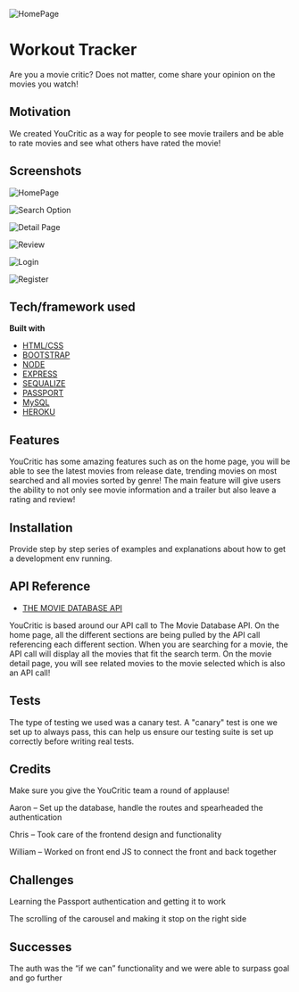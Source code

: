 ![HomePage](public/images/header-800.jpg)
# Workout Tracker

Are you a movie critic?
Does not matter, come share your opinion on the movies you watch!

## Motivation

We created YouCritic as a way for people to see movie trailers and be able to rate movies and see what others have rated the movie! 
 
## Screenshots

![HomePage](public/images/homepageGif.gif)

![Search Option](public/images/searchpage.gif)

![Detail Page](public/images/detailsGif.gif)

![Review](public/images/review.png)

![Login](public/images/login.png)

![Register](public/images/register.png)

## Tech/framework used

<b>Built with</b>
- [HTML/CSS](https://electron.atom.io)
- [BOOTSTRAP](https://getbootstrap.com/)
- [NODE](https://nodejs.org/en/)
- [EXPRESS](https://expressjs.com/)
- [SEQUALIZE](https://www.npmjs.com/package/sequelize)
- [PASSPORT](http://www.passportjs.org/)
- [MySQL](https://www.mysql.com/)
- [HEROKU](https://www.heroku.com/)

## Features

YouCritic has some amazing features such as on the home page, you will be able to see the latest movies from release date, trending movies on most searched and all movies sorted by genre! The main feature will give users the ability to not only see movie information and a trailer but also leave a rating and review! 

## Installation
Provide step by step series of examples and explanations about how to get a development env running.

## API Reference

- [THE MOVIE DATABASE API](https://developers.themoviedb.org/3/getting-started/introduction)

YouCritic is based around our API call to The Movie Database API. On the home page, all the different sections are being pulled by the API call referencing each different section. When you are searching for a movie, the API call will display all the movies that fit the search term. On the movie detail page, you will see related movies to the movie selected which is also an API call!  

## Tests

The type of testing we used was a canary test. A "canary" test is one we set up to always pass, this can help us ensure our testing suite is set up correctly before writing real tests.


## Credits

Make sure you give the YouCritic team a round of applause! 

Aaron – Set up the database, handle the routes and spearheaded the authentication

Chris – Took care of the frontend design and functionality

William – Worked on front end JS to connect the front and back together

## Challenges

Learning the Passport authentication and getting it to work

The scrolling of the carousel and making it stop on the right side

## Successes

The auth was the “if we can” functionality and we were able to surpass goal and go further